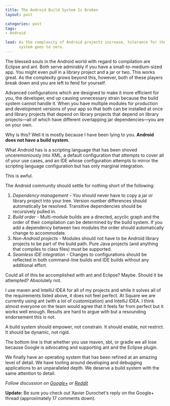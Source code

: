 ```yaml
---
title: The Android Build System Is Broken
layout: post

categories: post
tags:
- Android

lead: As the complexity of Android projects increase, tolerance for the build
      system goes to zero.
---
```


The blessed souls in the Android world with regard to compilation are Eclipse
and ant. Both serve admirably if you have a small-to-medium-sized app. You might
even pull in a library project and a jar or two. This works great. As the
complexity grows beyond this, however, both of these players break down and you
are left to fend for yourself.

Advanced configurations which are designed to make it more efficient for you,
the developer, end up causing unnecessary strain because the build system
cannot handle it. When you have multiple modules for production and
development versions of your app so that both can be installed at once and
library projects that depend on library projects that depend on library
projects&mdash;all of which have different overlapping jar
dependencies&mdash;you are on your own.

Why is this? Well it is mostly because I have been lying to you. **Android does
not have a build system.**

What Android has is a scripting language that has been shoved unceremoniously
into XML, a default configuration that attempts to cover all of your use cases,
and an IDE whose configuration attempts to mirror the scripting language
configuration but has only marginal integration.

This is awful.

The Android community should settle for nothing short of the following:

 1. *Dependency management* - You should never have to copy a jar or library
    project into your tree. Version number differences should automatically
    be resolved. Transitive dependencies should be recursively pulled in.
 2. *Build order* - Multi-module builds are a directed, acyclic graph and the
    order of their compilation can be determined by the build system. If you
    add a dependency between two modules the order should automatically change
    to accommodate.
 3. *Non-Android projects* - Modules should not have to be Android library
    projects to be part of the build path. Pure Java projects (and anything
    that compiles to class files) must be supported.
 4. *Seamless IDE integration* - Changes to configurations should be reflected
    in both command-line builds and IDE builds without any additional effort.

Could all of this be accomplished with ant and Eclipse? Maybe. Should it be
attempted? Absolutely not.

I use maven and IntelliJ IDEA for all of my projects and while it solves all of
the requirements listed above, it does not feel perfect. At Square we are
currently using ant (with a lot of customization) and IntelliJ IDEA. I think
almost everyone on the team would agree that it feels far from perfect but it
works well enough. Results are hard to argue with but a resounding endorsement
this is not.

A build system should empower, not constrain. It should enable, not restrict. It
should be dynamic, not rigid.

The bottom line is that whether you use maven, sbt, or gradle we all lose
because Google is advocating and supporting ant and the Eclipse plugin.

We finally have an operating system that has been refined at an amazing level of
detail. We have tooling around developing and debugging applications to an
unparalleled depth. We deserve a build system with the same attention to detail.

*Follow discussion on [Google+][1] or [Reddit][2]*

**Update:** Be sure you check out Xavier Durochet's reply on the Google+ thread
(approximately 17 comments down).


 [1]: https://plus.google.com/108284392618554783657/posts/KuWYBtLKtSE
 [2]: http://www.reddit.com/r/androiddev/comments/wztec/the_android_build_system_is_broken/
